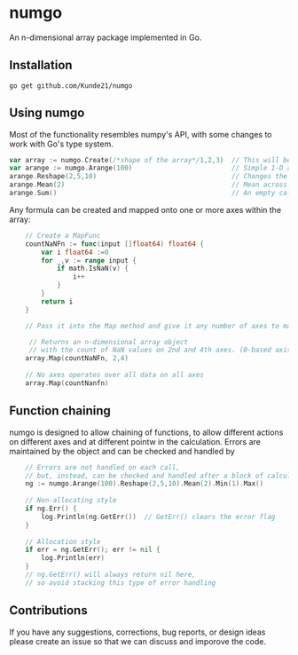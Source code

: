 # numgo

An n-dimensional array package implemented in Go.  

## Installation 

```
go get github.com/Kunde21/numgo
```

## Using numgo

Most of the functionality resembles numpy's API, with some changes to work with Go's type system.  

```go
var array := numgo.Create(/*shape of the array*/1,2,3)	// This will be filled with zeros by default
var arange := numgo.Arange(100)                         // Simple 1-D array filled with incrementing numbers
arange.Reshape(2,5,10)                                  // Changes the shape from 1-D to 3-D
arange.Mean(2)                                          // Mean across axis 2, returning a 2-D (2x5) array
arange.Sum()                                            // An empty call operates over all data on all axes
```

Any formula can be created and mapped onto one or more axes within the array:

```go
	// Create a MapFunc
	countNaNFn := func(input []float64) float64 {
		var i float64 :=0
		for _,v := range input {
			if math.IsNaN(v) {
				i++
			}
		}
		return i
	}

	// Pass it into the Map method and give it any number of axes to map over

	 // Returns an n-dimensional array object 
	 // with the count of NaN values on 2nd and 4th axes. (0-based axis count)
	array.Map(countNaNFn, 2,4) 
	
	// No axes operates over all data on all axes
	array.Map(countNanfn)
```

## Function chaining

numgo is designed to allow chaining of functions, to allow different actions on different axes and at different pointw in the calculation.  Errors are maintained by the object and can be checked and handled by 

```go
	// Errors are not handled on each call, 
	// but, instead, can be checked and handled after a block of calculations
	ng := numgo.Arange(100).Reshape(2,5,10).Mean(2).Min(1).Max()
	
	// Non-allocating style
	if ng.Err() {
		log.Println(ng.GetErr())  // GetErr() clears the error flag
	}
	
	// Allocation style
	if err = ng.GetErr(); err != nil {  
		log.Println(err)
	}
	// ng.GetErr() will always return nil here, 
	// so avoid stacking this type of error handling 
```

## Contributions

If you have any suggestions, corrections, bug reports, or design ideas please create an issue so that we can discuss and imporove the code.  
